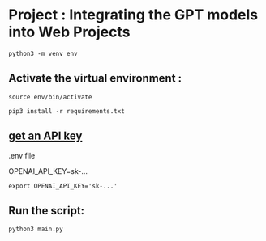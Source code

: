 # Project : Integrating the GPT models into Web Projects
```
python3 -m venv env
```

## Activate the virtual environment :
```
source env/bin/activate
```

```
pip3 install -r requirements.txt
```

## [get an API key](https://platform.openai.com/account/api-keys)

.env file

OPENAI_API_KEY=sk-...

`export OPENAI_API_KEY='sk-...'`


## Run the script:
```
python3 main.py
```
